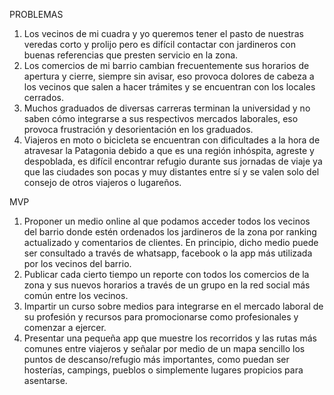 PROBLEMAS

1. Los vecinos de mi cuadra y yo queremos tener el pasto de nuestras veredas corto y prolijo pero es difícil contactar con jardineros
   con buenas referencias que presten servicio en la zona.
2. Los comercios de mi barrio cambian frecuentemente sus horarios de apertura y cierre, siempre sin avisar, eso provoca dolores de
   cabeza a los vecinos que salen a hacer trámites y se encuentran con los locales cerrados.
3. Muchos graduados de diversas carreras terminan la universidad y no saben cómo integrarse a sus respectivos mercados laborales, eso
   provoca frustración y desorientación en los graduados.
4. Viajeros en moto o bicicleta se encuentran con dificultades a la hora de atravesar la Patagonia debido a que es una región
   inhóspita, agreste y despoblada, es difícil encontrar refugio durante sus jornadas de viaje ya que las ciudades son pocas y muy distantes entre sí y se valen solo del consejo de otros viajeros o lugareños.

MVP

1. Proponer un medio online al que podamos acceder todos los vecinos del barrio donde estén ordenados los jardineros de la zona por
   ranking actualizado y comentarios de clientes. En principio, dicho medio puede ser consultado a través de whatsapp, facebook o la app más utilizada por los vecinos del barrio.
2. Publicar cada cierto tiempo un reporte con todos los comercios de la zona y sus nuevos horarios a través de un grupo en la red
   social más común entre los vecinos.
3. Impartir un curso sobre medios para integrarse en el mercado laboral de su profesión y recursos para promocionarse como
   profesionales y comenzar a ejercer.
4. Presentar una pequeña app que muestre los recorridos y las rutas más comunes entre viajeros y señalar por medio de un mapa sencillo
   los puntos de descanso/refugio más importantes, como puedan ser hosterías, campings, pueblos o simplemente lugares propicios para asentarse.
